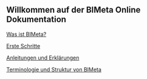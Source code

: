 ## Willkommen auf der BIMeta Online Dokumentation

[Was ist BIMeta?](WasistBIMeta.md)

[Erste Schritte](ErsteSchritte.md)

[Anleitungen und Erklärungen](Anleitungen.md)

[Terminologie und Struktur von BIMeta](Terminologie.md)
